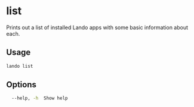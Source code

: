 list
====

Prints out a list of installed Lando apps with some basic information about each.

Usage
-----

```bash
lando list
```

Options
-------

```bash
  --help, -h  Show help                                                [boolean]
```
